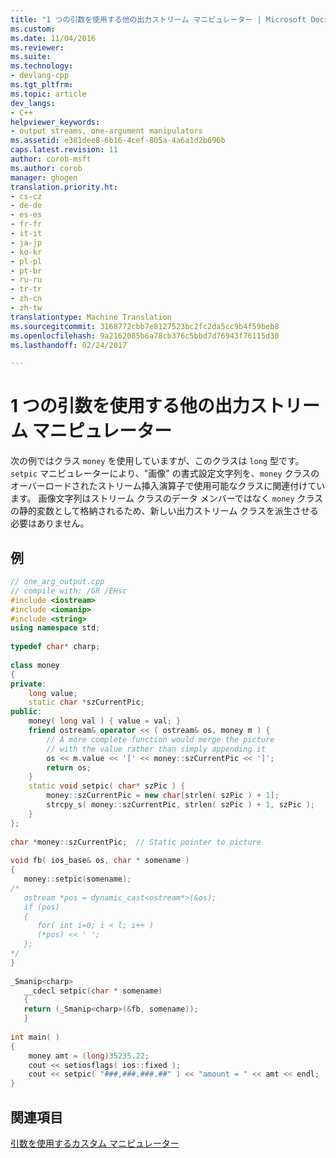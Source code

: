 ```yaml
---
title: "1 つの引数を使用する他の出力ストリーム マニピュレーター | Microsoft Docs"
ms.custom: 
ms.date: 11/04/2016
ms.reviewer: 
ms.suite: 
ms.technology:
- devlang-cpp
ms.tgt_pltfrm: 
ms.topic: article
dev_langs:
- C++
helpviewer_keywords:
- output streams, one-argument manipulators
ms.assetid: e381dee8-6b16-4cef-805a-4a6a1d2b696b
caps.latest.revision: 11
author: corob-msft
ms.author: corob
manager: ghogen
translation.priority.ht:
- cs-cz
- de-de
- es-es
- fr-fr
- it-it
- ja-jp
- ko-kr
- pl-pl
- pt-br
- ru-ru
- tr-tr
- zh-cn
- zh-tw
translationtype: Machine Translation
ms.sourcegitcommit: 3168772cbb7e8127523bc2fc2da5cc9b4f59beb8
ms.openlocfilehash: 9a2162085b6a78cb376c5bbd7d76943f76115d30
ms.lasthandoff: 02/24/2017

---
```

# <a name="other-one-argument-output-stream-manipulators"></a>1 つの引数を使用する他の出力ストリーム マニピュレーター
次の例ではクラス `money` を使用していますが、このクラスは `long` 型です。 `setpic` マニピュレーターにより、"画像" の書式設定文字列を、`money` クラスのオーバーロードされたストリーム挿入演算子で使用可能なクラスに関連付けています。 画像文字列はストリーム クラスのデータ メンバーではなく `money` クラスの静的変数として格納されるため、新しい出力ストリーム クラスを派生させる必要はありません。  
  
## <a name="example"></a>例  
  
```cpp  
// one_arg_output.cpp  
// compile with: /GR /EHsc  
#include <iostream>  
#include <iomanip>  
#include <string>  
using namespace std;  
  
typedef char* charp;  
  
class money   
{  
private:  
    long value;  
    static char *szCurrentPic;  
public:  
    money( long val ) { value = val; }  
    friend ostream& operator << ( ostream& os, money m ) {  
        // A more complete function would merge the picture  
        // with the value rather than simply appending it  
        os << m.value << '[' << money::szCurrentPic << ']';  
        return os;  
    }  
    static void setpic( char* szPic ) {  
        money::szCurrentPic = new char[strlen( szPic ) + 1];  
        strcpy_s( money::szCurrentPic, strlen( szPic ) + 1, szPic );  
    }  
};  
  
char *money::szCurrentPic;  // Static pointer to picture  
  
void fb( ios_base& os, char * somename )  
{  
   money::setpic(somename);  
/*  
   ostream *pos = dynamic_cast<ostream*>(&os);  
   if (pos)  
   {  
      for( int i=0; i < l; i++ )  
      (*pos) << ' ';  
   };  
*/  
}  
  
_Smanip<charp>  
   __cdecl setpic(char * somename)  
   {     
   return (_Smanip<charp>(&fb, somename));  
   }  
  
int main( )  
{  
    money amt = (long)35235.22;  
    cout << setiosflags( ios::fixed );  
    cout << setpic( "###,###,###.##" ) << "amount = " << amt << endl;  
}  
```  
  
## <a name="see-also"></a>関連項目  
 [引数を使用するカスタム マニピュレーター](../standard-library/custom-manipulators-with-arguments.md)


